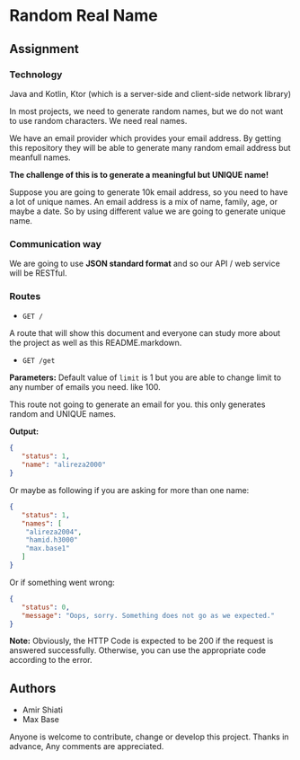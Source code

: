 # Random Real Name

## Assignment

### Technology

Java and Kotlin, Ktor (which is a server-side and client-side network library)

In most projects, we need to generate random names, but we do not want to use random characters. We need real names. 

We have an email provider which provides your email address. By getting this repository they will be able to generate many random email address but meanfull names.

**The challenge of this is to generate a meaningful but UNIQUE name!**

Suppose you are going to generate 10k email address, so you need to have a lot of unique names. An email address is a mix of name, family, age, or maybe a date.
So by using different value we are going to generate unique name.

### Communication way

We are going to use **JSON standard format** and so our API / web service will be RESTful.

### Routes

- `GET /`

A route that will show this document and everyone can study more about the project as well as this README.markdown.

- `GET /get`

**Parameters:**
Default value of `limit` is 1 but you are able to change limit to any number of emails you need. like 100.

This route not going to generate an email for you. this only generates random and UNIQUE names.

**Output:**

```json
{
   "status": 1,
   "name": "alireza2000"
}
```

Or maybe as following if you are asking for more than one name:

```json
{
   "status": 1,
   "names": [
    "alireza2004",
    "hamid.h3000"
    "max.base1"
   ]
}
```

Or if something went wrong:

```json
{
   "status": 0,
   "message": "Oops, sorry. Something does not go as we expected."
}
```

**Note:** Obviously, the HTTP Code is expected to be 200 if the request is answered successfully. Otherwise, you can use the appropriate code according to the error.

## Authors

- Amir Shiati
- Max Base

Anyone is welcome to contribute, change or develop this project. Thanks in advance, Any comments are appreciated.
